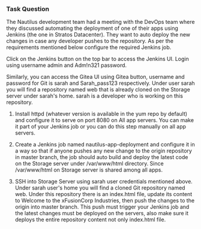 ### Task Question

The Nautilus development team had a meeting with the DevOps team where they discussed automating the deployment of one of their apps using Jenkins (the one in Stratos Datacenter). They want to auto deploy the new changes in case any developer pushes to the repository. As per the requirements mentioned below configure the required Jenkins job.



Click on the Jenkins button on the top bar to access the Jenkins UI. Login using username admin and Adm!n321 password.


Similarly, you can access the Gitea UI using Gitea button, username and password for Git is sarah and Sarah_pass123 respectively. Under user sarah you will find a repository named web that is already cloned on the Storage server under sarah's home. sarah is a developer who is working on this repository.


1. Install httpd (whatever version is available in the yum repo by default) and configure it to serve on port 8080 on All app servers. You can make it part of your Jenkins job or you can do this step manually on all app servers.


2. Create a Jenkins job named nautilus-app-deployment and configure it in a way so that if anyone pushes any new change to the origin repository in master branch, the job should auto build and deploy the latest code on the Storage server under /var/www/html directory. Since /var/www/html on Storage server is shared among all apps.


3. SSH into Storage Server using sarah user credentials mentioned above. Under sarah user's home you will find a cloned Git repository named web. Under this repository there is an index.html file, update its content to Welcome to the xFusionCorp Industries, then push the changes to the origin into master branch. This push must trigger your Jenkins job and the latest changes must be deployed on the servers, also make sure it deploys the entire repository content not only index.html file.